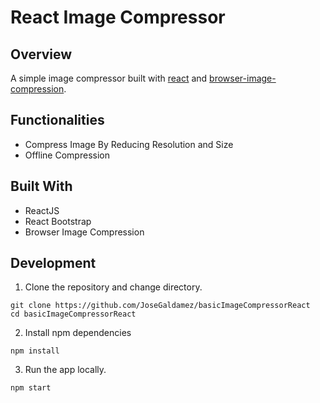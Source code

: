 # React Image Compressor

## Overview

A simple image compressor built with [react](https://reactjs.org/) and [browser-image-compression](https://www.npmjs.com/package/browser-image-compression).

## Functionalities

- Compress Image By Reducing Resolution and Size
- Offline Compression

## Built With

- ReactJS
- React Bootstrap
- Browser Image Compression

## Development

1. Clone the repository and change directory.

```
git clone https://github.com/JoseGaldamez/basicImageCompressorReact
cd basicImageCompressorReact
```

2. Install npm dependencies

```
npm install
```

3. Run the app locally.

```
npm start
```

